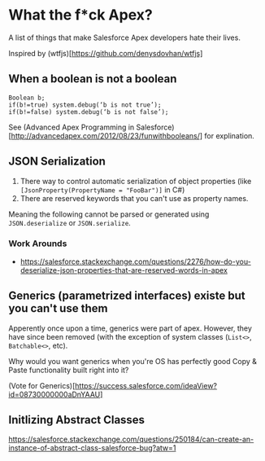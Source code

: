 # What the f*ck Apex?
A list of things that make Salesforce Apex developers hate their lives.

Inspired by (wtfjs)[https://github.com/denysdovhan/wtfjs]

## When a boolean is not a boolean

``` apex
Boolean b;
if(b!=true) system.debug(‘b is not true’);
if(b!=false) system.debug(‘b is not false’);
```

See (Advanced Apex Programming in Salesforce)[http://advancedapex.com/2012/08/23/funwithbooleans/] for explination.

## JSON Serialization

1. There way to control automatic serialization of object properties (like `[JsonProperty(PropertyName = "FooBar")]` in C#)
2. There are reserved keywords that you can't use as property names.

Meaning the following cannot be parsed or generated using `JSON.deserialize` or `JSON.serialize`.

### Work Arounds
- https://salesforce.stackexchange.com/questions/2276/how-do-you-deserialize-json-properties-that-are-reserved-words-in-apex


## Generics (parametrized interfaces) existe but you can't use them

Apperently once upon a time, generics were part of apex.  However, they have since been removed (with the exception of system classes (`List<>`, `Batchable<>`, etc).  

Why would you want generics when you're OS has perfectly good Copy & Paste functionality built right into it?

(Vote for Generics)[https://success.salesforce.com/ideaView?id=08730000000aDnYAAU]

## Initlizing Abstract Classes

https://salesforce.stackexchange.com/questions/250184/can-create-an-instance-of-abstract-class-salesforce-bug?atw=1

